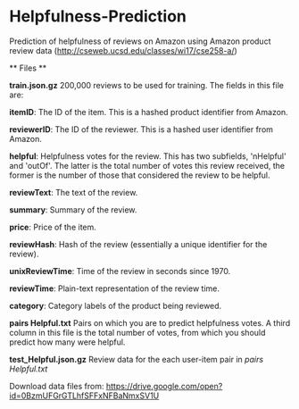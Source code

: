 # Helpfulness-Prediction
Prediction of helpfulness of reviews on Amazon using Amazon product review data (http://cseweb.ucsd.edu/classes/wi17/cse258-a/)


** Files **

**train.json.gz** 200,000 reviews to be used for training. The fields in this file are:

**itemID**: The ID of the item. This is a hashed product identifier from Amazon.

**reviewerID**: The ID of the reviewer. This is a hashed user identifier from Amazon.

**helpful**: Helpfulness votes for the review. This has two subfields, 'nHelpful' and 'outOf'. The latter is
the total number of votes this review received, the former is the number of those that considered
the review to be helpful.

**reviewText**: The text of the review.

**summary**: Summary of the review.

**price**: Price of the item.

**reviewHash**: Hash of the review (essentially a unique identifier for the review).

**unixReviewTime**: Time of the review in seconds since 1970.

**reviewTime**: Plain-text representation of the review time.

**category**: Category labels of the product being reviewed.

**pairs Helpful.txt** Pairs on which you are to predict helpfulness votes. A third column in this file is the total
number of votes, from which you should predict how many were helpful.

**test_Helpful.json.gz** Review data for the each user-item pair in *pairs Helpful.txt*

Download data files from: https://drive.google.com/open?id=0BzmUFGrGTLhfSFFxNFBaNmxSV1U
